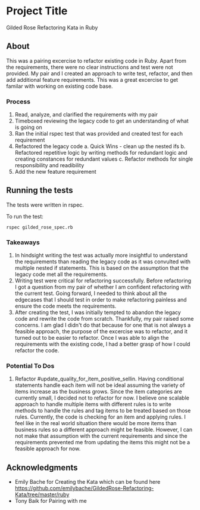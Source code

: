 # Project Title

Gilded Rose Refactoring Kata in Ruby

## About

This was a pairing excercise to refactor existing code in Ruby. Apart from the requirements, there were no clear instructions and test were not provided. My pair and I created an approach to write test, refactor, and then add additional feature requirements. This was a great excercise to get familar with working on existing code base.

### Process

1. Read, analyze, and clarified the requirements with my pair
2. Timeboxed reviewing the legacy code to get an understanding of what is going on
3. Ran the initial rspec test that was provided and created test for each requirement
4. Refactored the legacy code
   a. Quick Wins - clean up the nested ifs
   b. Refactored repetitive logic by writing methods for redundant logic and creating constances for redundant values
   c. Refactor methods for single responsibility and readibility
5. Add the new feature requirement


## Running the tests

The tests were written in rspec.

To run the test:
```
rspec gilded_rose_spec.rb
```

### Takeaways

1. In hindsight writing the test was actually more insightful to understand the requirements than reading the legacy code as it was convulted with multiple nested if statements. This is based on the assumption that the legacy code met all the requirements.
2. Writing test were critical for refactoring successfully. Before refactoring I got a question from my pair of whether I am confident refactoring with the current test. Going forward, I needed to think about all the edgecases that I should test in order to make refactoring painless and ensure the code meets the requirements.
3. After creating the test, I was initially tempted to abandon the legacy code and rewrite the code from scratch. Thankfully, my pair raised some concerns. I am glad I didn't do that because for one that is not always a feasible approach, the purpose of the excercise was to refactor, and it turned out to be easier to refactor. Once I was able to align the requirements with the existing code, I had a better grasp of how I could refactor the code.

### Potential To Dos
1. Refactor #update_quality_for_item_positive_sellin. Having conditional statements handle each item will not be ideal assuming the variety of items increase as the business grows. Since the item categories are currently small, I decided not to refactor for now. I believe one scalable approach to handle multiple items with different rules is to write methods to handle the rules and tag items to be treated based on those rules. Currently, the code is checking for an item and applying rules. I feel like in the real world situation there would be more items than business rules so a different approach might be feasible. However, I can not make that assumption with the current requirements and since the requirements prevented me from updating the items this might not be a feasible approach for now.

## Acknowledgments

* Emily Bache for Creating the Kata which can be found here https://github.com/emilybache/GildedRose-Refactoring-Kata/tree/master/ruby
* Tony Baik for Pairing with me
